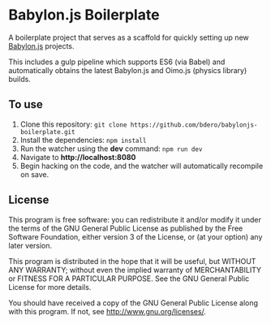 Babylon.js Boilerplate
======================
A boilerplate project that serves as a scaffold for quickly setting up new
[Babylon.js](https://github.com/BabylonJS/Babylon.js) projects.

This includes a gulp pipeline which supports ES6 (via Babel) and automatically
obtains the latest Babylon.js and Oimo.js (physics library) builds.


To use
------
1. Clone this repository: `git clone https://github.com/bdero/babylonjs-boilerplate.git`
2. Install the dependencies: `npm install`
3. Run the watcher using the **dev** command: `npm run dev`
4. Navigate to **http://localhost:8080**
5. Begin hacking on the code, and the watcher will automatically recompile on save.


License
-------
This program is free software: you can redistribute it and/or modify
it under the terms of the GNU General Public License as published by
the Free Software Foundation, either version 3 of the License, or
(at your option) any later version.

This program is distributed in the hope that it will be useful,
but WITHOUT ANY WARRANTY; without even the implied warranty of
MERCHANTABILITY or FITNESS FOR A PARTICULAR PURPOSE.  See the
GNU General Public License for more details.

You should have received a copy of the GNU General Public License
along with this program.  If not, see <http://www.gnu.org/licenses/>.
